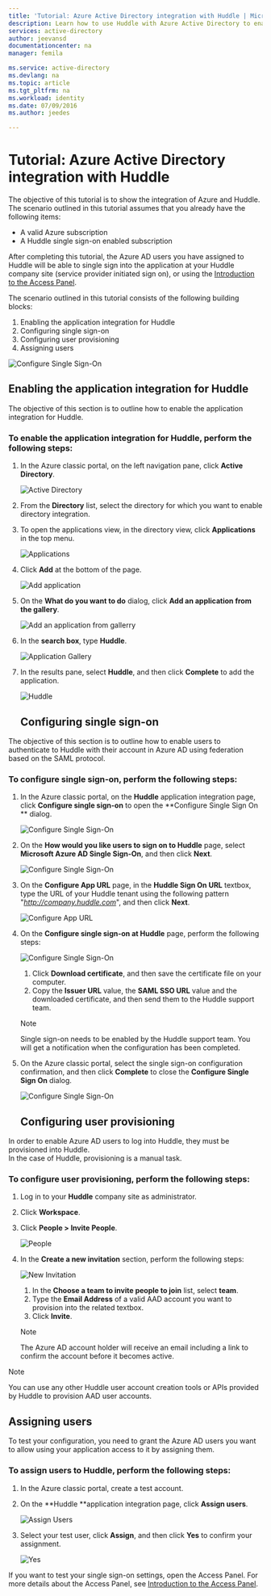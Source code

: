 ```yaml
---
title: 'Tutorial: Azure Active Directory integration with Huddle | Microsoft Azure'
description: Learn how to use Huddle with Azure Active Directory to enable single sign-on, automated provisioning, and more!
services: active-directory
author: jeevansd
documentationcenter: na
manager: femila

ms.service: active-directory
ms.devlang: na
ms.topic: article
ms.tgt_pltfrm: na
ms.workload: identity
ms.date: 07/09/2016
ms.author: jeedes

---
```

# Tutorial: Azure Active Directory integration with Huddle
The objective of this tutorial is to show the integration of Azure and Huddle.  
The scenario outlined in this tutorial assumes that you already have the following items:

* A valid Azure subscription
* A Huddle single sign-on enabled subscription

After completing this tutorial, the Azure AD users you have assigned to Huddle will be able to single sign into the application at your Huddle company site (service provider initiated sign on), or using the [Introduction to the Access Panel](active-directory-saas-access-panel-introduction.md).

The scenario outlined in this tutorial consists of the following building blocks:

1. Enabling the application integration for Huddle
2. Configuring single sign-on
3. Configuring user provisioning
4. Assigning users

![Configure Single Sign-On](./media/active-directory-saas-huddle-tutorial/IC787830.png "Configure Single Sign-On")

## Enabling the application integration for Huddle
The objective of this section is to outline how to enable the application integration for Huddle.

### To enable the application integration for Huddle, perform the following steps:
1. In the Azure classic portal, on the left navigation pane, click **Active Directory**.
   
   ![Active Directory](./media/active-directory-saas-huddle-tutorial/IC700993.png "Active Directory")
2. From the **Directory** list, select the directory for which you want to enable directory integration.
3. To open the applications view, in the directory view, click **Applications** in the top menu.
   
   ![Applications](./media/active-directory-saas-huddle-tutorial/IC700994.png "Applications")
4. Click **Add** at the bottom of the page.
   
   ![Add application](./media/active-directory-saas-huddle-tutorial/IC749321.png "Add application")
5. On the **What do you want to do** dialog, click **Add an application from the gallery**.
   
   ![Add an application from gallerry](./media/active-directory-saas-huddle-tutorial/IC749322.png "Add an application from gallerry")
6. In the **search box**, type **Huddle**.
   
   ![Application Gallery](./media/active-directory-saas-huddle-tutorial/IC787831.png "Application Gallery")
7. In the results pane, select **Huddle**, and then click **Complete** to add the application.
   
   ![Huddle](./media/active-directory-saas-huddle-tutorial/IC787832.png "Huddle")
   
   ## Configuring single sign-on

The objective of this section is to outline how to enable users to authenticate to Huddle with their account in Azure AD using federation based on the SAML protocol.

### To configure single sign-on, perform the following steps:
1. In the Azure classic portal, on the **Huddle** application integration page, click **Configure single sign-on** to open the **Configure Single Sign On ** dialog.
   
   ![Configure Single Sign-On](./media/active-directory-saas-huddle-tutorial/IC787833.png "Configure Single Sign-On")
2. On the **How would you like users to sign on to Huddle** page, select **Microsoft Azure AD Single Sign-On**, and then click **Next**.
   
   ![Configure Single Sign-On](./media/active-directory-saas-huddle-tutorial/IC787834.png "Configure Single Sign-On")
3. On the **Configure App URL** page, in the **Huddle Sign On URL** textbox, type the URL of your Huddle tenant using the following pattern "*http://company.huddle.com*", and then click **Next**.
   
   ![Configure App URL](./media/active-directory-saas-huddle-tutorial/IC787835.png "Configure App URL")
4. On the **Configure single sign-on at Huddle** page, perform the following steps:
   
   ![Configure Single Sign-On](./media/active-directory-saas-huddle-tutorial/IC787836.png "Configure Single Sign-On")
   
   1. Click **Download certificate**, and then save the certificate file on your computer.
   2. Copy the **Issuer URL** value, the **SAML SSO URL** value and the downloaded certificate, and then send them to the Huddle support team.
   
   > [!NOTE]
   > Single sign-on needs to be enabled by the Huddle support team.
   > You will get a notification when the configuration has been completed.
   > 
5. On the Azure classic portal, select the single sign-on configuration confirmation, and then click **Complete** to close the **Configure Single Sign On** dialog.
   
   ![Configure Single Sign-On](./media/active-directory-saas-huddle-tutorial/IC787837.png "Configure Single Sign-On")
   
   ## Configuring user provisioning

In order to enable Azure AD users to log into Huddle, they must be provisioned into Huddle.  
In the case of Huddle, provisioning is a manual task.

### To configure user provisioning, perform the following steps:
1. Log in to your **Huddle** company site as administrator.
2. Click **Workspace**.
3. Click **People \> Invite People**.
   
   ![People](./media/active-directory-saas-huddle-tutorial/IC787838.png "People")
4. In the **Create a new invitation** section, perform the following steps:
   
   ![New Invitation](./media/active-directory-saas-huddle-tutorial/IC787839.png "New Invitation")
   
   1. In the **Choose a team to invite people to join** list, select **team**.
   2. Type the **Email Address** of a valid AAD account you want to provision into the related textbox.
   3. Click **Invite**.
   
   > [!NOTE]
   > The Azure AD account holder will receive an email including a link to confirm the account before it becomes active.
   > 
   > 

> [!NOTE]
> You can use any other Huddle user account creation tools or APIs provided by Huddle to provision AAD user accounts.
> 
> 

## Assigning users
To test your configuration, you need to grant the Azure AD users you want to allow using your application access to it by assigning them.

### To assign users to Huddle, perform the following steps:
1. In the Azure classic portal, create a test account.
2. On the **Huddle **application integration page, click **Assign users**.
   
   ![Assign Users](./media/active-directory-saas-huddle-tutorial/IC787840.png "Assign Users")
3. Select your test user, click **Assign**, and then click **Yes** to confirm your assignment.
   
   ![Yes](./media/active-directory-saas-huddle-tutorial/IC767830.png "Yes")

If you want to test your single sign-on settings, open the Access Panel. For more details about the Access Panel, see [Introduction to the Access Panel](active-directory-saas-access-panel-introduction.md).

